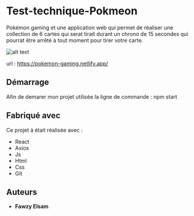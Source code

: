 # Test-technique-Pokmeon

Pokémon gaming et une application web qui permet de réaliser une collection de 6 cartes qui serat tirait durant un chrono de 15 secondes qui pourrat être arrêté à tout moment pour tirer votre carte.

![alt text](https://github.com/FAWZY20/Test-technique-Pokmeon/blob/master/src/asset/pokemon-gaming.jpg?raw=true)

url : https://pokemon-gaming.netlify.app/

## Démarrage

Afin de demarer mon projet utilisée la ligne de commande : npm start

## Fabriqué avec

Ce projet à était réalisée avec :

- React
- Axios
- Js
- Html
- Css
- Git

## Auteurs

* **Fawzy Elsam** 
